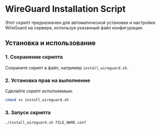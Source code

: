 # WireGuard Installation Script

Этот скрипт предназначен для автоматической установки и настройки WireGuard на сервере, используя указанный файл конфигурации.

## Установка и использование

### 1. Сохранение скрипта
Сохраните скрипт в файл, например `install_wireguard.sh`.

### 2. Установка прав на выполнение
Сделайте скрипт исполняемым:

```bash
chmod +x install_wireguard.sh
```

### 3. Запуск скрипта

```bash
./install_wireguard.sh FILE_NAME.conf
```
